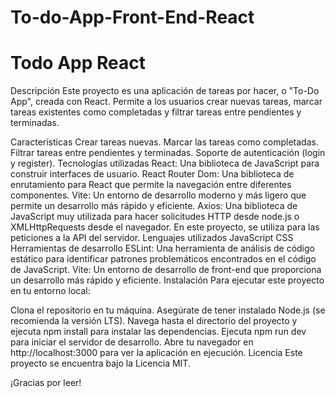 # To-do-App-Front-End-React

# Todo App React
Descripción
Este proyecto es una aplicación de tareas por hacer, o "To-Do App", creada con React. Permite a los usuarios crear nuevas tareas, marcar tareas existentes como completadas y filtrar tareas entre pendientes y terminadas.

Características
Crear tareas nuevas.
Marcar las tareas como completadas.
Filtrar tareas entre pendientes y terminadas.
Soporte de autenticación (login y register).
Tecnologías utilizadas
React: Una biblioteca de JavaScript para construir interfaces de usuario.
React Router Dom: Una biblioteca de enrutamiento para React que permite la navegación entre diferentes componentes.
Vite: Un entorno de desarrollo moderno y más ligero que permite un desarrollo más rápido y eficiente.
Axios: Una biblioteca de JavaScript muy utilizada para hacer solicitudes HTTP desde node.js o XMLHttpRequests desde el navegador. En este proyecto, se utiliza para las peticiones a la API del servidor.
Lenguajes utilizados
JavaScript
CSS
Herramientas de desarrollo
ESLint: Una herramienta de análisis de código estático para identificar patrones problemáticos encontrados en el código de JavaScript.
Vite: Un entorno de desarrollo de front-end que proporciona un desarrollo más rápido y eficiente.
Instalación
Para ejecutar este proyecto en tu entorno local:

Clona el repositorio en tu máquina.
Asegúrate de tener instalado Node.js (se recomienda la versión LTS).
Navega hasta el directorio del proyecto y ejecuta npm install para instalar las dependencias.
Ejecuta npm run dev para iniciar el servidor de desarrollo. Abre tu navegador en http://localhost:3000 para ver la aplicación en ejecución.
Licencia
Este proyecto se encuentra bajo la Licencia MIT.

¡Gracias por leer!
